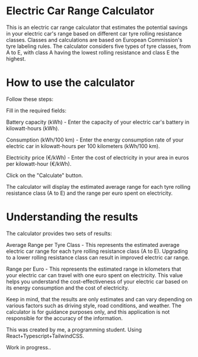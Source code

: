 # Electric Car Range Calculator
This is an electric car range calculator that estimates the potential savings in your electric car's range based on different car tyre rolling resistance classes. Classes and calculations are based on European Commission's tyre labeling rules. The calculator considers five types of tyre classes, from A to E, with class A having the lowest rolling resistance and class E the highest.

# How to use the calculator
Follow these steps:

Fill in the required fields:

Battery capacity (kWh) - Enter the capacity of your electric car's battery in kilowatt-hours (kWh).

Consumption (kWh/100 km) - Enter the energy consumption rate of your electric car in kilowatt-hours per 100 kilometers (kWh/100 km).

Electricity price (€/kWh) - Enter the cost of electricity in your area in euros per kilowatt-hour (€/kWh).

Click on the "Calculate" button.

The calculator will display the estimated average range for each tyre rolling resistance class (A to E) and the range per euro spent on electricity.

# Understanding the results
The calculator provides two sets of results:

Average Range per Tyre Class - This represents the estimated average electric car range for each tyre rolling resistance class (A to E). Upgrading to a lower rolling resistance class can result in improved electric car range.

Range per Euro - This represents the estimated range in kilometers that your electric car can travel with one euro spent on electricity. This value helps you understand the cost-effectiveness of your electric car based on its energy consumption and the cost of electricity.

Keep in mind, that the results are only estimates and can vary depending on various factors such as driving style, road conditions, and weather.
The calculator is for guidance purposes only, and this application is not responsible for the accuracy of the information.

This was created by me, a programming student. Using React+Typescript+TailwindCSS.

Work in progress..
